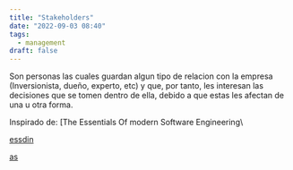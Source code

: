 ```yaml
---
title: "Stakeholders"
date: "2022-09-03 08:40"
tags: 
  - management
draft: false
---
```

Son personas las cuales guardan algun tipo de relacion con la empresa (Inversionista, dueño, experto, etc) y que, por tanto, les interesan las decisiones que se tomen dentro de ella, debido a que estas les afectan de una u otra forma.

Inspirado de: [The Essentials Of modern Software Engineering\

[essdin]()

[as](./content/The%20essentials%20of%20modern%20software%20engineering%20Free%20the%20practices%20from%20the%20method%20prisons/main.md)